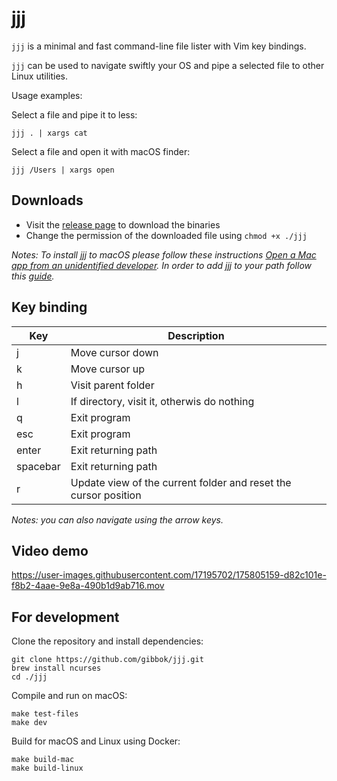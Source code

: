 # jjj

`jjj` is a minimal and fast command-line file lister with Vim key bindings.

`jjj` can be used to navigate swiftly your OS and pipe a selected file to other Linux utilities.

Usage examples:

Select a file and pipe it to less:

```shell
jjj . | xargs cat
```

Select a file and open it with macOS finder:

```shell
jjj /Users | xargs open
```

## Downloads

- Visit the [release page](https://github.com/gibbok/jjj/releases) to download the binaries
- Change the permission of the downloaded file using `chmod +x ./jjj`

*Notes: To install jjj to macOS please follow these instructions [Open a Mac app from an unidentified developer](https://support.apple.com/guide/mac-help/open-a-mac-app-from-an-unidentified-developer-mh40616/mac). In order to add jjj to your path follow this [guide](https://gist.github.com/nex3/c395b2f8fd4b02068be37c961301caa7).*

## Key binding

| Key      | Description                                                     |
| -------- | --------------------------------------------------------------- |
| j        | Move cursor down                                                |
| k        | Move cursor up                                                  |
| h        | Visit parent folder                                             |
| l        | If directory, visit it, otherwis do nothing                     |
| q        | Exit program                                                    |
| esc      | Exit program                                                    |
| enter    | Exit returning path                                             |
| spacebar | Exit returning path                                             |
| r        | Update view of the current folder and reset the cursor position |

*Notes: you can also navigate using the arrow keys.*

## Video demo

https://user-images.githubusercontent.com/17195702/175805159-d82c101e-f8b2-4aae-9e8a-490b1d9ab716.mov

## For development

Clone the repository and install dependencies:

```shell
git clone https://github.com/gibbok/jjj.git
brew install ncurses
cd ./jjj
```

Compile and run on macOS:

```shell
make test-files
make dev 
```

Build for macOS and Linux using Docker:

```shell
make build-mac
make build-linux
```
